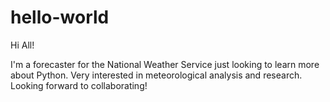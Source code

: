# hello-world

Hi All!

I'm a forecaster for the National Weather Service 
just looking to learn more about Python.  Very interested
in meteorological analysis and research. Looking forward
to collaborating!
